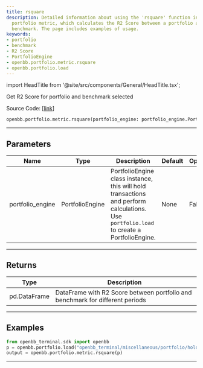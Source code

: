 ```yaml
---
title: rsquare
description: Detailed information about using the 'rsquare' function in the 'openbb'
  portfolio metric, which calculates the R2 Score between a portfolio and a selected
  benchmark. The page includes examples of usage.
keywords:
- portfolio
- benchmark
- R2 Score
- PortfolioEngine
- openbb.portfolio.metric.rsquare
- openbb.portfolio.load
---
```


import HeadTitle from '@site/src/components/General/HeadTitle.tsx';

<HeadTitle title="portfolio.metric.rsquare - Reference | OpenBB SDK Docs" />

Get R2 Score for portfolio and benchmark selected

Source Code: [[link](https://github.com/OpenBB-finance/OpenBBTerminal/tree/main/openbb_terminal/portfolio/portfolio_model.py#L989)]

```python wordwrap
openbb.portfolio.metric.rsquare(portfolio_engine: portfolio_engine.PortfolioEngine)
```

---

## Parameters

| Name | Type | Description | Default | Optional |
| ---- | ---- | ----------- | ------- | -------- |
| portfolio_engine | PortfolioEngine | PortfolioEngine class instance, this will hold transactions and perform calculations.<br/>Use `portfolio.load` to create a PortfolioEngine. | None | False |


---

## Returns

| Type | Description |
| ---- | ----------- |
| pd.DataFrame | DataFrame with R2 Score between portfolio and benchmark for different periods |
---

## Examples

```python
from openbb_terminal.sdk import openbb
p = openbb.portfolio.load("openbb_terminal/miscellaneous/portfolio/holdings_example.xlsx")
output = openbb.portfolio.metric.rsquare(p)
```

---

